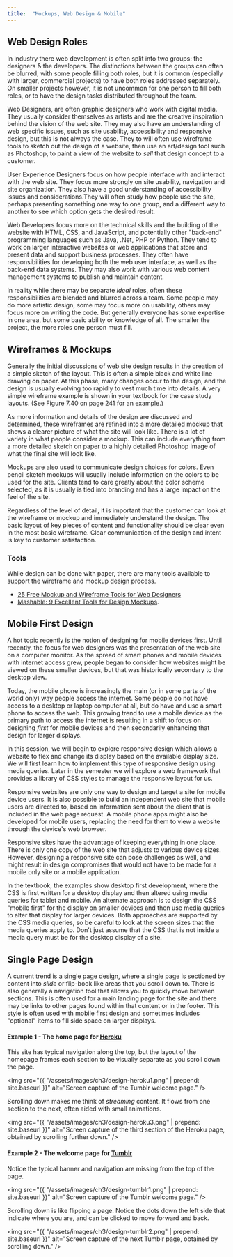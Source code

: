 ```yaml
---
title:  "Mockups, Web Design & Mobile"
---
```


## Web Design Roles
In industry there web development is often split into two groups:  the designers & the developers.  The distinctions between the groups can often be blurred, with some people filling both roles, but it is common (especially with larger, commercial projects) to have both roles addressed separately.  On smaller projects however, it is not uncommon for one person to fill both roles, or to have the design tasks distributed throughout the team.

Web Designers, are often graphic designers who work with digital media.  They usually consider themselves as artists and are the creative inspiration behind the vision of the web site. They may also have an understanding of web specific issues, such as site usability, accessibility and responsive design, but this is not always the case. They to will often use wireframe tools to sketch out the design of a website, then use an art/design tool such as Photoshop, to paint a view of the website to *sell* that design concept to a customer.

User Experience Designers focus on how people interface with and interact with the web site. They  focus more strongly on site usability, navigation and site organization. They also have a good understanding of accessibility issues and considerations.They will often study how people use the site, perhaps presenting something one way to one group, and a different way to another to see which option gets the desired result.

Web Developers focus more on the technical skills and the building of the website with HTML, CSS, and JavaScript, and potentially other "back-end" programming languages such as Java, .Net, PHP or Python. They tend to work on larger interactive websites or web applications that store and present data and support business processes. They often have responsibilities for developing both the web user interface, as well as the back-end data systems. They may also work with various web content management systems to publish and maintain content.

In reality while there may be separate *ideal* roles, often these responsibilities are blended and blurred across a team.  Some people may do more artistic design, some may focus more on usability, others may focus more on writing the code.  But generally everyone has some expertise in one area, but some basic ability or knowledge of all. The smaller the project, the more roles one person must fill.

## Wireframes & Mockups
Generally the initial discussions of web site design results in the creation of a simple sketch of the layout. This is often a simple black and white line drawing on paper. At this phase, many changes occur to the design, and the design is usually evolving too rapidly to vest much time into details. A very simple wireframe example is shown in your textbook for the case study layouts. (See Figure 7.40 on page 241 for an example.)

As more information and details of the design are discussed and determined, these wireframes are refined into a more detailed mockup that shows a clearer picture of what the site will look like. There is a lot of variety in what people consider a mockup. This can include everything from a more detailed sketch on paper to a highly detailed Photoshop image of what the final site will look like.

Mockups are also used to communicate design choices for colors. Even pencil sketch mockups will usually include information on the colors to be used for the site. Clients tend to care greatly about the color scheme selected, as it is usually is tied into branding and has a large impact on the feel of the site.

Regardless of the level of detail, it is important that the customer can look at the wireframe or mockup and immediately understand the design. The basic layout of key pieces of content and functionality should be clear even in the most basic wireframe. Clear communication of the design and intent is key to customer satisfaction.

### Tools
While design can be done with paper, there are many tools available to support the wireframe and mockup design process.  

- [25 Free Mockup and Wireframe Tools for Web Designers](http://codecondo.com/free-wireframe-tools/)
- [Mashable: 9 Excellent Tools for Design Mockups](http://mashable.com/2012/06/07/mockup-tools/#NFXeCEzg_Sqn).

## Mobile First Design
A hot topic recently is the notion of designing for mobile devices first. Until recently, the focus for web designers was the presentation of the web site on a computer monitor. As the spread of smart phones and mobile devices with internet access grew, people began to consider how websites might be viewed on these smaller devices, but that was historically secondary to the desktop view.

Today, the mobile phone is increasingly the main (or in some parts of the world only) way people access the internet. Some people do not have access to a desktop or laptop computer at all, but do have and use a smart phone to access the web.  This growing trend to use a mobile device as the primary path to access the internet is resulting in a shift to focus on designing <em>first</em> for mobile devices and then secondarily enhancing that design for larger displays.

In this session, we will begin to explore responsive design which allows a website to flex and change its display based on the available display size. We will first learn how to implement this type of responsive design using media queries. Later in the semester we will explore a web framework that provides a library of CSS styles to manage the responsive layout for us.

Responsive websites are only one way to design and target a site for mobile device users. It is also possible to build an independent web site that mobile users are directed to, based on information sent about the client that is included in the web page request. A mobile phone apps might also be developed for mobile users, replacing the need for them to view a website through the device's web browser.

Responsive sites have the advantage of keeping everything in one place. There is only one copy of the web site that adjusts to various device sizes.  However, designing a responsive site can pose challenges as well, and might result in design compromises that would not have to be made for a mobile only site or a mobile application.

In the textbook, the examples show desktop first development, where the CSS is first written for a desktop display and then altered using media queries for tablet and mobile.  An alternate approach is to design the CSS "mobile first" for the display on smaller devices and then use media queries to alter that display for larger devices.  Both approaches are supported by the CSS media queries, so be careful to look at the screen sizes that the media queries apply to.  Don't just assume that the CSS that is not inside a media query must be for the desktop display of a site.

## Single Page Design
A current trend is a single page design, where a single page is sectioned by content into <em>slide</em> or flip-book like areas that you scroll down to.  There is also generally a navigation tool that allows you to quickly move between sections.  This is often used for a main landing page for the site and there may be links to other pages found within that content or in the footer.  This style is often used with mobile first design and sometimes includes "optional" items to fill side space on larger displays.

#### Example 1 - The home page for [Heroku](https://www.heroku.com/)

This site has typical navigation along the top, but the layout of the homepage frames each section to be visually separate as you scroll down the page.

  <img src="{{ "/assets/images/ch3/design-heroku1.png" | prepend: site.baseurl }}" alt="Screen capture of the Tumblr welcome page." />

Scrolling down makes me think of *streaming* content.  It flows from one section to the next, often aided with small animations.

  <img src="{{ "/assets/images/ch3/design-heroku3.png" | prepend: site.baseurl }}" alt="Screen capture of the third section of the Heroku page, obtained by scrolling further down." />

#### Example 2 - The welcome page for [Tumblr](https://www.tumblr.com/)

Notice the typical banner and navigation are missing from the top of the page.

  <img src="{{ "/assets/images/ch3/design-tumblr1.png" | prepend: site.baseurl }}" alt="Screen capture of the Tumblr welcome page." />

Scrolling down is like flipping a page.  Notice the dots down the left side that indicate where you are, and can be clicked to move forward and back.  

  <img src="{{ "/assets/images/ch3/design-tumblr2.png" | prepend: site.baseurl }}" alt="Screen capture of the next Tumblr page, obtained by scrolling down." />
